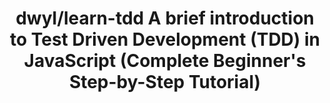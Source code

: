 ---
layout: post
link: https://github.com/dwyl/learn-tdd
title: dwyl/learn-tdd  A brief introduction to Test Driven Development (TDD) in JavaScript (Complete Beginner's Step-by-Step Tutorial)
---